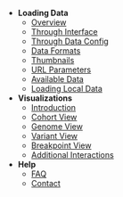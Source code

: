   - **Loading Data**
    - [Overview](/data-config.md#loading-data) 
    - [Through Interface](/data-config.md#loading-data-through-interface) 
    - [Through Data Config](/data-config.md#data-configuration) 
    - [Data Formats](/data-formats.md)
    - [Thumbnails](/thumbnails.md)
    - [URL Parameters](/url-parameters.md)
    - [Available Data](/public-data-config.md)
    - [Loading Local Data](/private_data.md)
- **Visualizations**
    - [Introduction](/how-to-use.md#visualizations)
    - [Cohort View](/how-to-use.md#cohort-view)
    - [Genome View](/how-to-use.md#genome-view)
    - [Variant View](/how-to-use.md#variant-view)
    - [Breakpoint View](/how-to-use.md#breakpoint-view)
    - [Additional Interactions](/how-to-use.md#additional-interactions)
- **Help**
    - [FAQ](/faq.md)
    - [Contact](/contact.md)
    